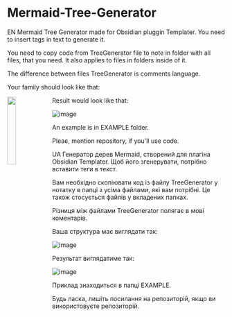 # Mermaid-Tree-Generator
EN
Mermaid Tree Generator made for Obsidian pluggin Templater.  You need to insert tags in text to generate it.

You need to copy code from TreeGenerator file to note in folder with all files, that you need. It also applies to files in folders inside of it.

The difference between files TreeGenerator is comments language.

Your family should look like that:

<a href="url"><img src="https://github.com/user-attachments/assets/1792ece9-9174-4ad1-ab07-338a6d5ba323" align="left" height=20% width=20% ></a>

Result would look like that:

![image](https://github.com/user-attachments/assets/2c581351-7fdf-4f26-a8f2-6eb05bee8cdb)

An example is in EXAMPLE folder.

Pleae, mention repository, if you'll use code.

UA
Генератор дерев Mermaid, створений для плагіна Obsidian Templater. Щоб його згенерувати, потрібно вставити теги в текст.

Вам необхідно скопіювати код із файлу TreeGenerator у нотатку в папці з усіма файлами, які вам потрібні. Це також стосується файлів у вкладених папках.

Різниця між файлами TreeGenerator полягає в мові коментарів.

Ваша структура має виглядати так:

![image](https://github.com/user-attachments/assets/1792ece9-9174-4ad1-ab07-338a6d5ba323)

Результат виглядатиме так:

![image](https://github.com/user-attachments/assets/2c581351-7fdf-4f26-a8f2-6eb05bee8cdb)

Приклад знаходиться в папці EXAMPLE.

Будь ласка, лишіть посилання на репозиторій, якщо ви використовуєте репозиторій.
